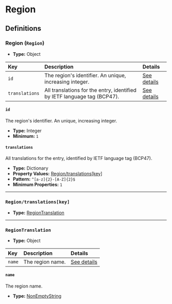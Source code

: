 # Region

## Definitions

### <a name="Region"></a> Region (`Region`)

- **Type:** Object

Key | Description | Details
:-- | :-- | :--
`id` | The region's identifier. An unique, increasing integer. | <a href="#Region/id">See details</a>
`translations` | All translations for the entry, identified by IETF language tag (BCP47). | <a href="#Region/translations">See details</a>

#### <a name="Region/id"></a> `id`

The region's identifier. An unique, increasing integer.

- **Type:** Integer
- **Minimum:** `1`

#### <a name="Region/translations"></a> `translations`

All translations for the entry, identified by IETF language tag (BCP47).

- **Type:** Dictionary
- **Property Values:** <a href="#Region/translations[key]">Region/translations[key]</a>
- **Pattern:** `^[a-z]{2}-[A-Z]{2}$`
- **Minimum Properties:** `1`

---

### <a name="Region/translations[key]"></a> `Region/translations[key]`

- **Type:** <a href="#RegionTranslation">RegionTranslation</a>

---

### <a name="RegionTranslation"></a> `RegionTranslation`

- **Type:** Object

Key | Description | Details
:-- | :-- | :--
`name` | The region name. | <a href="#RegionTranslation/name">See details</a>

#### <a name="RegionTranslation/name"></a> `name`

The region name.

- **Type:** <a href="./_NonEmptyString.md#NonEmptyString">NonEmptyString</a>
